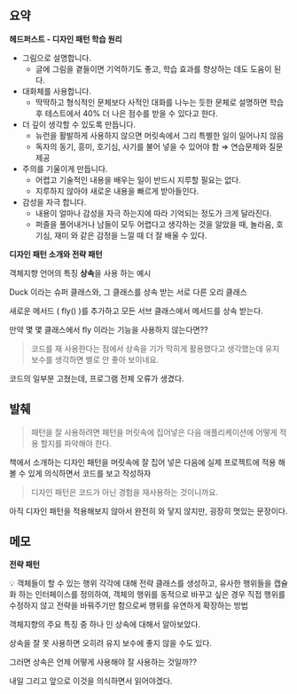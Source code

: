 
## 요약

**헤드퍼스트 - 디자인 패턴 학습 원리**

- 그림으로 설명합니다.
    - 글에 그림을 곁들이면 기억하기도 좋고, 학습 효과를 향상하는 데도 도움이 된다.
- 대화체를 사용합니다.
    - 딱딱하고 형식적인 문체보다 사적인 대화를 나누는 듯한 문체로 설명하면 학습 후 테스트에서 40% 더 나은 점수를 받을 수 있다고 한다.
- 더 깊이 생각할 수 있도록 만듭니다.
    - 뉴런을 활발하게 사용하지 않으면 머릿속에서 그리 특별한 일이 일어나지 않음
    - 독자의 동기, 흥미, 호기심, 사기를 불어 넣을 수 있어야 함 ⇒ 연습문제와 질문 제공
- 주의를 기울이게 만듭니다.
    - 어렵고 기술적인 내용을 배우는 일이 반드시 지루할 필요는 없다.
    - 지루하지 않아야 새로운 내용을 빠르게 받아들인다.
- 감성을 자극 합니다.
    - 내용이 얼마나 감성을 자극 하는지에 따라 기억되는 정도가 크게 달라진다.
    - 퍼즐을 풀어내거나 남들이 모두 어렵다고 생각하는 것을 알았을 때, 놀라움, 호기심, 재미 와 같은 감정을 느낄 때 더 잘 배울 수 있다.

**디자인 패턴 소개와 전략 패턴**

객체지향 언어의 특징 **상속**을 사용 하는 예시

Duck 이라는 슈퍼 클래스와,  그 클래스를 상속 받는 서로 다른 오리 클래스

새로운 메서드 ( fly() )를 추가하고 모든 서브 클래스에서 메서드를 상속 받는다.

만약 몇 몇 클래스에서 fly 이라는 기능을 사용하지 않는다면??

> 코드를 재 사용한다는 점에서 상속을 기가 막히게 활용했다고 생각했는데 유지 보수를 생각하면 별로 안 좋아 보이네요.
>

코드의 일부분 고쳤는데, 프로그램 전체 오류가 생겼다.

## 발췌

> 패턴을 잘 사용하려면 패턴을 머릿속에 집어넣은 다음 애플리케이션에 어떻게 적용 할지를 파악해야 한다.
>

책에서 소개하는 디자인 패턴을 머릿속에 잘 집어 넣은 다음에 실제 프로젝트에 적용 해볼 수 있게 의식하면서 코드를 보고 작성하자

> 디자인 패턴은 코드가 아닌 경험을 재사용하는 것이니까요.
>

아직 디자인 패턴을 적용해보지 않아서 완전히 와 닿지 않지만, 굉장히 멋있는 문장이다.

## 메모

**전략 패턴**

<aside>
💡 객체들이 할 수 있는 행위 각각에 대해 전략 클래스를 생성하고, 유사한 행위들을 캡슐화 하는 인터페이스를 정의하여, 객체의 행위를 동적으로 바꾸고 싶은 경우 직접 행위를 수정하지 않고 전략을 바꿔주기만 함으로써 행위를 유연하게 확장하는 방법

</aside>

객체지향의 주요 특징 중 하나 인 상속에 대해서 알아보았다.

상속을 잘 못 사용하면 오히려 유지 보수에 좋지 않을 수도 있다.

그러면 상속은 언제 어떻게 사용해야 잘 사용하는 것일까??

내일 그리고 앞으로 이것을 의식하면서 읽어야겠다.